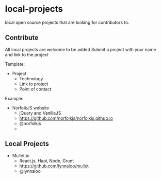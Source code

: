 # local-projects
local open source projects that are looking for contributors to. 


Contribute 
--- 
All local projects are welcome to be added 
Submit a project with your name and link to the project 

Template: 
- Project
  - Technology
  - Link to project
  - Point of contact 

Example: 
- NorfolkJS website 
  - jQuery and VanillaJS 
  - https://github.com/norfolkjs/norfolkjs.github.io
  - @norfolkjs
  - 

Local Projects
---
- Mullet.io
  - React.js, Hapi, Node, Grunt
  - https://github.com/lynnaloo/mullet
  - @lynnaloo
